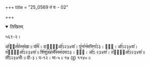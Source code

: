 +++
title = "25_0569 तं वः - 02"

+++
<details open><summary>लिखितम्</summary>

५६९-२।

ओ꣢इ᳐तं꣣व꣤स्स꣥खा॥ यो꣢꣯म꣡। दाया꣢᳐ओ꣣ऽ२३४वा꣥। पु꣢ना꣯न꣡मभिगा꣭ऽ३। आ꣢᳐। ओ꣣ऽ२३४वा꣥। य꣣ता꣢᳐ओ꣣ऽ२३४वा꣥॥ शि꣡शु꣢न्न꣡ह꣢व्यै꣡꣯स्स्व꣢दयाऽ३। आ꣢᳐। ओ꣣ऽ २३४वा꣥। त꣣गा꣢᳐ओ꣣ऽ२३४वा꣥॥ ती꣣ऽ२३४भीः꣥॥ दी-३। प-१२। मा-५॥ १७ (ठु) ११४०॥
</details>